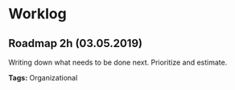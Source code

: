 # Worklog

## Roadmap 2h (03.05.2019)

Writing down what needs to be done next. Prioritize and estimate.

**Tags:** Organizational
